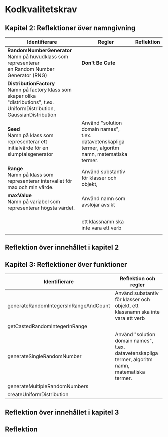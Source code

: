 # Kodkvalitetskrav

## Kapitel 2: Reflektioner över namngivning

| Identifierare             | Regler                    | Reflektion
|---------------------------|---------------------------|----------------------------|
| **RandomNumberGenerator**<br>Namn på huvudklass som representerar<br> en Random Number Generator (RNG) | **Don't Be Cute**                          |
| **DistributionFactory**<br>Namn på factory klass som skapar olika <br>"distributions", t.ex. UniformDistribution, GaussianDistribution|                        |
| **Seed**<br>Namn på klass som representerar ett<br> initialvärde för en slumptalsgenerator  | Använd "solution domain names",<br> t.ex. datavetenskapliga termer, algoritm  namn, matematiska termer.
| **Range**<br>Namn på klass som representerar intervallet för max och min värde. | Använd substantiv för klasser och objekt,
| **maxValue**<br>Namn på variabel som representerar högsta värdet. | Använd namn som avslöjar avsikt |
|               |
|                           | |
|                |
|                           | ett klassnamn ska inte vara ett verb
|               |         |


## Reflektion över innehållet i kapitel 2

## Kapitel 3: Reflektioner över funktioner

| Identifierare | Reflektion och regler                                      |
|---------------|----------------------------------------------------------|
| generateRandomIntegersInRangeAndCount | Använd substantiv för klasser och objekt, ett klassnamn ska inte vara ett verb |
| getCastedRandomIntegerInRange         |
| generateSingleRandomNumber            | Använd "solution domain names", t.ex. datavetenskapliga termer, algoritm namn, matematiska termer. |
| generateMultipleRandomNumbers         |
| createUniformDistribution             |

## Reflektion över innehållet i kapitel 3

## Reflektion
